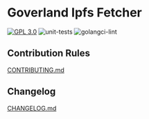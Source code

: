 # Goverland Ipfs Fetcher

<a href="https://github.com/goverland-labs/goverland-ipfs-fetcher?tab=License-1-ov-file" rel="nofollow"><img src="https://img.shields.io/github/license/goverland-labs/goverland-ipfs-fetcher" alt="GPL 3.0" style="max-width:100%;"></a>
![unit-tests](https://github.com/goverland-labs/goverland-ipfs-fetcher/workflows/unit-tests/badge.svg)
![golangci-lint](https://github.com/goverland-labs/goverland-ipfs-fetcher/workflows/golangci-lint/badge.svg)

## Contribution Rules

[CONTRIBUTING.md](CONTRIBUTING.md)

## Changelog

[CHANGELOG.md](CHANGELOG.md)
